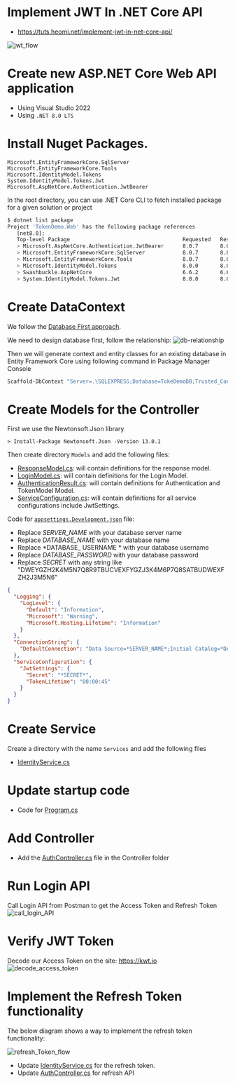 # Implement JWT In .NET Core API
* https://tuts.heomi.net/implement-jwt-in-net-core-api/


![jwt_flow](./images/JWT.jpg)

# Create new ASP.NET Core Web API application

* Using Visual Studio 2022
* Using `.NET 8.0 LTS`

# Install Nuget Packages.

```
Microsoft.EntityFrameworkCore.SqlServer
Microsoft.EntityFrameworkCore.Tools
Microsoft.IdentityModel.Tokens
System.IdentityModel.Tokens.Jwt
Microsoft.AspNetCore.Authentication.JwtBearer
```

In the root directory, you can use .NET Core CLI to fetch installed package for a given solution or project
```bash
$ dotnet list package
Project 'TokenDemo.Web' has the following package references
   [net8.0]:
   Top-level Package                                    Requested   Resolved
   > Microsoft.AspNetCore.Authentication.JwtBearer      8.0.7       8.0.7
   > Microsoft.EntityFrameworkCore.SqlServer            8.0.7       8.0.7
   > Microsoft.EntityFrameworkCore.Tools                8.0.7       8.0.7
   > Microsoft.IdentityModel.Tokens                     8.0.0       8.0.0
   > Swashbuckle.AspNetCore                             6.6.2       6.6.2
   > System.IdentityModel.Tokens.Jwt                    8.0.0       8.0.0
```

# Create DataContext

We follow the [Database First approach](https://www.entityframeworktutorial.net/efcore/create-model-for-existing-database-in-ef-core.aspx). 


We need to design database first, follow the relationship:
![db-relationship](./images/NetCore-JWT-Database-Models.png)


Then we will generate context and entity classes for an existing database in Entity Framework Core using following command in Package Manager Console
```bash
Scaffold-DbContext "Server=.\SQLEXPRESS;Database=TokeDemoDB;Trusted_Connection=True;Persist Security Info=False;MultipleActiveResultSets=False;Encrypt=True;TrustServerCertificate=True;Connection Timeout=30;" Microsoft.EntityFrameworkCore.SqlServer -ContextDir DataContext -Context DemoTokenContext -OutputDir DataContext -Force
```


# Create Models for the Controller

First we use the Newtonsoft.Json library
```
> Install-Package Newtonsoft.Json -Version 13.0.1
```

Then create directory `Models` and add the following files:
* [ResponseModel.cs](./TokenDemo.Web/Models/ResponseModel.cs): will contain definitions for the response model.
* [LoginModel.cs](./TokenDemo.Web/Models/LoginModel.cs): will contain definitions for the Login Model.
* [AuthenticationResult.cs](./TokenDemo.Web/Models/AuthenticationResult.cs): will contain definitions for Authentication and TokenModel Model.
* [ServiceConfiguration.cs](./TokenDemo.Web/Models/ServiceConfiguration.cs): will contain definitions for all service configurations include JwtSettings.


Code for [`appsettings.Development.json`](./TokenDemo.Web/appsettings.Development.json) file:
* Replace *SERVER_NAME* with your database server name
* Replace *DATABASE_NAME* with your database name
* Replace *DATABASE_ USERNAME * with your database username
* Replace *DATABASE_PASSWORD* with your database password
* Replace *SECRET* with any string like "DWEYGZH2K4M5N7Q8R9TBUCVEXFYGZJ3K4M6P7Q8SATBUDWEXFZH2J3M5N6"

```json
{
  "Logging": {
    "LogLevel": {
      "Default": "Information",
      "Microsoft": "Warning",
      "Microsoft.Hosting.Lifetime": "Information"
    }
  },
  "ConnectionString": {
    "DefaultConnection": "Data Source=*SERVER_NAME*;Initial Catalog=*DATABASE_NAME*;Persist Security Info=True;User ID=*DATABASE_USERNAME*;Password=*DATABASE_PASSWORD*"
  },
  "ServiceConfiguration": {
    "JwtSettings": {
      "Secret": "*SECRET*",
      "TokenLifetime": "00:00:45"
    }
  }
}
```

# Create Service

Create a directory with the name `Services` and add the following files
* [IdentityService.cs](./TokenDemo.Web/)

# Update startup code

* Code for [Program.cs](./TokenDemo.Web/Program.cs)


# Add Controller

* Add the [AuthController.cs](./TokenDemo.Web/Controllers/AuthController.cs) file in the Controller folder

# Run Login API

Call Login API from Postman to get the Access Token and Refresh Token
![call_login_API](./images/NetCore-JWT-Login-API-Postman.png)


# Verify JWT Token

Decode our Access Token on the site: https://kwt.io
![decode_access_token](./images/NetCore-JWT-Open-Jwt-Token-Details.png)


# Implement the Refresh Token functionality

The below diagram shows a way to implement the refresh token functionality:

![refresh_Token_flow](./images/NetCore-JWT-Refresh-Token-Flow.jpg)


* Update [IdentityService.cs](./TokenDemo.Web/Services/IdentityService.cs) for the refresh token.
* Update [AuthController.cs](./TokenDemo.Web/Controllers/AuthController.cs) for refresh API